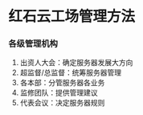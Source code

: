 # 红石云工场管理方法

### 各级管理机构

1. 出资人大会：确定服务器发展大方向
2. 超监督/总监督：统筹服务器管理
3. 各本部：分管服务器各业务
4. 监修团队：提供管理建议
5. 代表会议：决定服务器规则